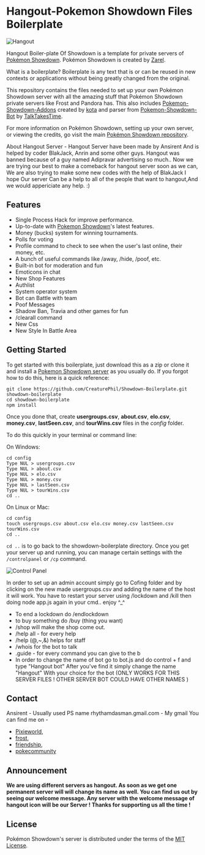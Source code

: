 Hangout-Pokemon Showdown Files Boilerplate
========================================================================
![Hangout](http://i58.tinypic.com/22izyu.png "Hangout")

Hangout Boiler-plate Of Showdown is a template for private servers of [Pokémon Showdown][1]. Pokémon Showdown is created by [Zarel][2].

What is a boilerplate? Boilerplate is any text that is or can be reused in new contexts or applications without being greatly changed from the original.

This repository contains the files needed to set up your own Pokémon Showdown server with all the amazing stuff that Pokémon Showdown private servers like Frost and Pandora has. This also includes [Pokemon-Showdown-Addons][3] created by [kota][4] and parser from [Pokemon-Showdown-Bot][5] by [TalkTakesTime][6].

For more information on Pokémon Showdown, setting up your own server, or viewing the credits, go visit the main [Pokémon Showdown repository][1].

About Hangout Server -
Hangout Server have been made by Ansirent And is helped by coder BlakJack, Anrin and some other guys. Hangout was banned because of a guy named Adipravar advertising so much.. 
Now we are trying our best to make a comeback for hangout server soon as we can, We are also trying to make some new codes with the help of BlakJack
I hope Our server Can be a help to all of the people that want to hangout,And we would appericiate any help. :)

  [1]: https://github.com/Zarel/Pokemon-Showdown
  [2]: https://github.com/Zarel
  [3]: https://github.com/kotarou3/Pokemon-Showdown-Addons
  [4]: https://github.com/kotarou3
  [5]: https://github.com/TalkTakesTime/Pokemon-Showdown-Bot
  [6]: https://github.com/TalkTakesTime


Features
------------------------------------------------------------------------

* Single Process Hack for improve performance.
* Up-to-date with [Pokemon Showdown][1]'s latest features.
* Money (bucks) system for winning tournaments.
* Polls for voting
* Profile command to check to see when the user's last online, their money, etc.
* A bunch of useful commands like /away, /hide, /poof, etc.
* Built-in bot for moderation and fun
* Emoticons in chat
* New Shop Features
* Authlist
* System operator system 
* Bot can Battle with team
* Poof Messages 
* Shadow Ban, Travia and other games for fun
* /clearall command
* New Css
* New Style In Battle Area

Getting Started
------------------------------------------------------------------------
To get started with this boilerplate, just download this as a zip or clone it and install a [Pokemon Showdown server][1] as you usually do.
If you forgot how to do this, here is a quick reference:

	git clone https://github.com/CreaturePhil/Showdown-Boilerplate.git showdown-boilerplate
	cd showdown-boilerplate
	npm install

Once you done that, create __usergroups.csv__, __about.csv__, __elo.csv__, __money.csv__, __lastSeen.csv__, and __tourWins.csv__ files in the _config_ folder.

To do this quickly in your terminal or command line:

On Windows:

	cd config
	Type NUL > usergroups.csv
	Type NUL > about.csv
	Type NUL > elo.csv
	Type NUL > money.csv
	Type NUL > lastSeen.csv
	Type NUL > tourWins.csv
	cd ..

On Linux or Mac:

	cd config
	touch usergroups.csv about.csv elo.csv money.csv lastSeen.csv tourWins.csv
	cd ..

`cd ..` is to go back to the showdown-boilerplate directory.
Once you get your server up and running, you can manage certain settings with the `/controlpanel` or `/cp` command.

![Control Panel](http://i.imgur.com/ImBbK5x.png "Control Panel")

In order to set up an admin account simply go to Cofing folder and by clicking on the new made usergroups.csv and adding the name of the host it will work.
You have to restart your server using /lockdown and /kill then doing node app.js again in your cmd.. enjoy ^_^

* To end a lockdown do /endlockdown 
* to buy something do /buy (thing you want) 
* /shop will make the shop come out.
* /help all - for every help
* /help (@,~,&) helps for staff
* /whois for the bot to talk
* .guide - for every command you can give to the b
* In order to change the name of bot go to bot.js and do control + f and type "Hangout bot" After you've find it simply change the name "Hangout" With your choice for the bot (ONLY WORKS FOR THIS SERVER FILES ! OTHER SERVER BOT COULD HAVE OTHER NAMES )

Contact 
------------------------------------------------------------------------
Ansirent - Usually used PS name
rhythamdasman.gmail.com - My gmail
You can find me on -
* [Pixieworld][1],
* [frost][2],
* [friendship][3],
* [pokecommunity][4]

[1]: https://pixieworld.psim.us
[2]: https://frost.psim.us
[3]: https://friendship.psim.us
[4]: https://pokecommunity.psim.us

Announcement 
------------------------------------------------------------------------
 __We are using different servers as hangout. As soon as we get one permanent server will will change its name as well. You can find us out by seeing our welcome message. Any server with the welcome message of hangout icon will be our Server ! Thanks for supporting us all the time !__


 


License
------------------------------------------------------------------------

Pokémon Showdown's server is distributed under the terms of the [MIT License][7].

  [7]: https://github.com/Zarel/Pokemon-Showdown/blob/master/LICENSE

